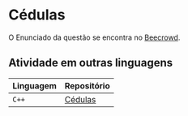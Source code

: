 
# Cédulas

O Enunciado da questão se encontra no [Beecrowd](https://www.beecrowd.com.br/judge/pt/problems/view/1018).


## Atividade em outras linguagens


| Linguagem   | Repositório                           |
| :---------- | :---------------------------------- |
| `C++` | [Cédulas](./C++/) |


